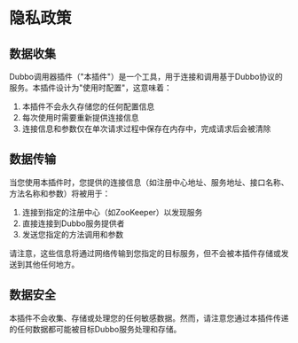 # 隐私政策

## 数据收集

Dubbo调用器插件（"本插件"）是一个工具，用于连接和调用基于Dubbo协议的服务。本插件设计为"使用时配置"，这意味着：

1. 本插件不会永久存储您的任何配置信息
2. 每次使用时需要重新提供连接信息
3. 连接信息和参数仅在单次请求过程中保存在内存中，完成请求后会被清除

## 数据传输

当您使用本插件时，您提供的连接信息（如注册中心地址、服务地址、接口名称、方法名称和参数）将被用于：

1. 连接到指定的注册中心（如ZooKeeper）以发现服务
2. 直接连接到Dubbo服务提供者
3. 发送您指定的方法调用和参数

请注意，这些信息将通过网络传输到您指定的目标服务，但不会被本插件存储或发送到其他任何地方。

## 数据安全

本插件不会收集、存储或处理您的任何敏感数据。然而，请注意您通过本插件传递的任何数据都可能被目标Dubbo服务处理和存储。 